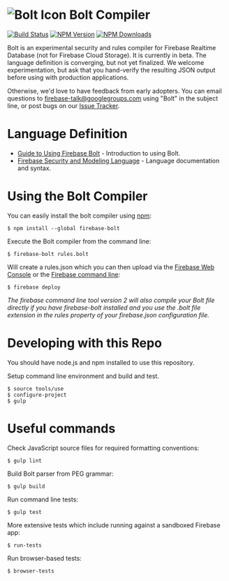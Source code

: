 # ![Bolt Icon](docs/images/flash.png) Bolt Compiler

[![Build Status](https://travis-ci.org/firebase/bolt.svg?branch=master)](https://travis-ci.org/firebase/bolt)
[![NPM Version](https://badge.fury.io/js/firebase-bolt.svg)](https://npmjs.org/package/firebase-bolt)
[![NPM Downloads](http://img.shields.io/npm/dm/firebase-bolt.svg)](https://npmjs.org/package/firebase-bolt)

Bolt is an experimental security and rules compiler for Firebase Realtime Database (not for Firebase Cloud Storage). 
It is currently in beta.  The language definition is converging, but not yet finalized.  We welcome
experimentation, but ask that you hand-verify the resulting JSON output before
using with production applications.

Otherwise, we'd love to have feedback from early adopters.  You can email questions
to firebase-talk@googlegroups.com using "Bolt" in the subject line, or post bugs
on our [Issue Tracker](https://github.com/firebase/bolt/issues).

# Language Definition

  - [Guide to Using Firebase Bolt](docs/guide.md) - Introduction to using Bolt.
  - [Firebase Security and Modeling Language](docs/language.md) - Language documentation and syntax.

# Using the Bolt Compiler

You can easily install the bolt compiler using [npm](https://docs.npmjs.com/cli/install):

    $ npm install --global firebase-bolt

Execute the Bolt compiler from the command line:

    $ firebase-bolt rules.bolt

Will create a rules.json which you can then upload via the [Firebase Web Console](https://console.firebase.google.com/)
or the [Firebase command
line](https://firebase.google.com/docs/cli):

    $ firebase deploy

_The firebase command line tool version 2 will also compile your Bolt file directly if you have firebase-bolt
installed and you use the .bolt file extension in the rules property of your firebase.json
configuration file._

# Developing with this Repo

You should have node.js and npm installed to use this repository.

Setup command line environment and build and test.

    $ source tools/use
    $ configure-project
    $ gulp

# Useful commands

Check JavaScript source files for required formatting conventions:

    $ gulp lint

Build Bolt parser from PEG grammar:

    $ gulp build

Run command line tests:

    $ gulp test

More extensive tests which include running against a sandboxed Firebase app:

    $ run-tests

Run browser-based tests:

    $ browser-tests

